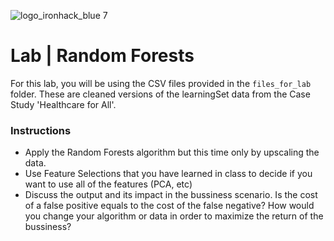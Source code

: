 ![logo_ironhack_blue 7](https://user-images.githubusercontent.com/23629340/40541063-a07a0a8a-601a-11e8-91b5-2f13e4e6b441.png)

# Lab | Random Forests

For this lab, you will be using the CSV files provided in the `files_for_lab` folder.  These are cleaned versions of the learningSet data from the Case Study 'Healthcare for All'.

### Instructions

- Apply the Random Forests algorithm but this time only by upscaling the data.
- Use Feature Selections that you have learned in class to decide if you want to use all of the features (PCA, etc)
- Discuss the output and its impact in the bussiness scenario. Is the cost of a false positive equals to the cost of the false negative? How would you change your algorithm or data in order to maximize the return of the bussiness?

